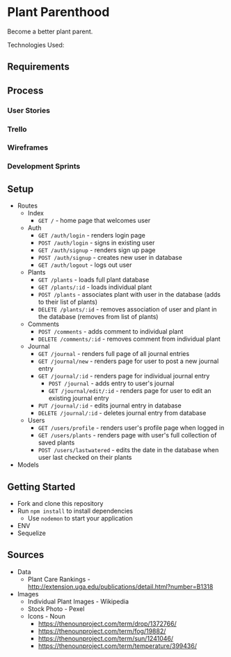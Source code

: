 # Plant Parenthood
Become a better plant parent.

Technologies Used:

## Requirements

## Process

### User Stories

### Trello

### Wireframes

### Development Sprints

## Setup

* Routes
  * Index
    * `GET /` - home page that welcomes user
  * Auth
    * `GET /auth/login` - renders login page
    * `POST /auth/login` - signs in existing user 
    * `GET /auth/signup` - renders sign up page  
    * `POST /auth/signup` - creates new user in database 
    * `GET /auth/logout` - logs out user 
  * Plants
    * `GET /plants` - loads full plant database
	* `GET /plants/:id` - loads individual plant
	* `POST /plants` - associates plant with user in the database (adds to their list of plants)
	* `DELETE /plants/:id` - removes association of user and plant in the database (removes from list of plants)
  * Comments
    * `POST /comments` - adds comment to individual plant
    * `DELETE /comments/:id` - removes comment from individual plant
  * Journal
    * `GET /journal` - renders full page of all journal entries
    * `GET /journal/new` - renders page for user to post a new journal entry
    * `GET /journal/:id` - renders page for individual journal entry
	  * `POST /journal` - adds entry to user's journal
	  * `GET /journal/edit/:id` - renders page for user to edit an existing journal entry
    * `PUT /journal/:id` - edits journal entry in database
    * `DELETE /journal/:id` - deletes journal entry from database
  * Users
    * `GET /users/profile` - renders user's profile page when logged in
    * `GET /users/plants` - renders page with user's full collection of saved plants
    * `POST /users/lastwatered` - edits the date in the database when user last checked on their plants
* Models


## Getting Started
* Fork and clone this repository
* Run `npm install` to install dependencies
  * Use `nodemon` to start your application
* ENV
* Sequelize

## Sources
* Data
  * Plant Care Rankings - http://extension.uga.edu/publications/detail.html?number=B1318
* Images
  * Individual Plant Images - Wikipedia
  * Stock Photo - Pexel
  * Icons - Noun
    * https://thenounproject.com/term/drop/1372766/
    * https://thenounproject.com/term/fog/19882/
    * https://thenounproject.com/term/sun/1241046/
    * https://thenounproject.com/term/temperature/399436/